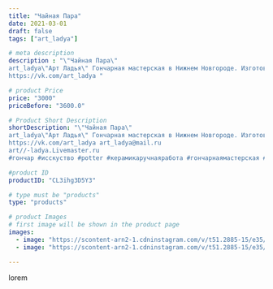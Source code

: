 ```yaml
---
title: "Чайная Пара"
date: 2021-03-01
draft: false
tags: ["art_ladya"]

# meta description
description : "\"Чайная Пара\" 
art_ladya\"Арт Ладья\" Гончарная мастерская в Нижнем Новгороде. Изготовление керамики и мастер//-классы по обучению. 
https://vk.com/art_ladya "

# product Price
price: "3000"
priceBefore: "3600.0"

# Product Short Description
shortDescription: "\"Чайная Пара\" 
art_ladya\"Арт Ладья\" Гончарная мастерская в Нижнем Новгороде. Изготовление керамики и мастер//-классы по обучению. 
https://vk.com/art_ladya art_ladya@mail.ru 
art//-ladya.Livemaster.ru
#гончар #исскуство #potter #керамикаручнаяработа #гончарнаямастерская #керамиканазаказ #handmade #посудаизглины #керамика #эксклюзивнаякерамика #dishes #decor #ceramicar #mug #claygoods #tankard #earthenware #ceramic #design #кружка #рыбка #restaurant #ceramicart #pint #clay #авторскаякерамика #чашечка #чайнаяпара #kraft"

#product ID
productID: "CL3ihg3D5Y3"

# type must be "products"
type: "products"

# product Images
# first image will be shown in the product page
images:
  - image: "https://scontent-arn2-1.cdninstagram.com/v/t51.2885-15/e35/155885777_432546887977401_3528733307787482921_n.jpg?tp=1&_nc_ht=scontent-arn2-1.cdninstagram.com&_nc_cat=109&_nc_ohc=PfvjiJcK0rQAX9R5x5u&ccb=7-4&oh=289d0b23ec5aa7a1e1d3a52d1476c9cd&oe=6085D6EC&_nc_sid=83d603&ig_cache_key=MjUxOTYzNDM1MDAwNzEzNTgxMw%3D%3D.2-ccb7-4"
  - image: "https://scontent-arn2-1.cdninstagram.com/v/t51.2885-15/e35/151348279_273963794141735_3847326507146970203_n.jpg?tp=1&_nc_ht=scontent-arn2-1.cdninstagram.com&_nc_cat=111&_nc_ohc=XZFIfX2kbuwAX8Ee0HZ&ccb=7-4&oh=bcb7a6ebb553c9d62bd37c0f666c2ade&oe=6083750B&_nc_sid=83d603&ig_cache_key=MjUxOTYzNDM1MDE2NjcxNjUxNg%3D%3D.2-ccb7-4"

---
```

lorem
